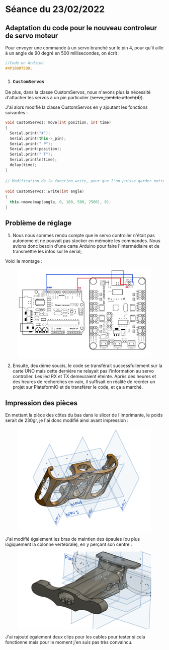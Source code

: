 # Séance du 23/02/2022

## Adaptation du code pour le nouveau controleur de servo moteur

Pour envoyer une commande à un servo branché sur le pin 4, pour qu'il aille à un angle de 90 degré en 500 millisecondes, on écrit :

```c++
//Code en Arduino
#4P1000T500;
```

1. ### `CustomServos`

De plus, dans la classe CustomServos, nous n'avons plus la nécessité d'attacher les servos à un pin particulier (~~servo_lambda.attach(4)~~).

J'ai alors modifié la classe CustomServos en y ajoutant les fonctions suivantes :

```c++
void CustomServos::move(int position, int time)
{
  Serial.print("#");
  Serial.print(this->_pin);
  Serial.print(" P");
  Serial.print(position);
  Serial.print(" T");
  Serial.println(time);
  delay(time);
}

// Modification de la fonction write, pour que l'on puisse garder notre code avec des angles compris entre 0 et 180 degré, par comodité

void CustomServos::write(int angle)
{
  this->move(map(angle, 0, 180, 500, 2500), 0);
}
```

## Problème de réglage

1. Nous nous sommes rendu compte que le servo controller n'était pas autonome et ne pouvait pas stocker en mémoire les commandes. Nous avions donc besoin d'une carte Arduino pour faire l'intermédiaire et de transmettre les infos sur le serial;

Voici le montage :

<figure align="center">
  <img src="montage.png" width="500" title="montage.png"/>
</figure>

2. Ensuite, deuxième soucis, le code se transférait successfullement sur la carte UNO mais cette dernière ne relayait pas l'information au servo controller. Les led RX et TX demeuraient éteinte. Après des heures et des heures de recherches en vain, il suffisait en réalité de recréer un projet sur PlateformIO et de transférer le code, et ça a marché.

## Impression des pièces

En mettant la pièce des côtes du bas dans le slicer de l'imprimante, le poids serait de 230gr, je l'ai donc modifié ainsi avant impression :

<figure align="center">
  <img src="cotelegere.png" width="500" title="cote plus légère.png"/>
</figure>

J'ai modifié également les bras de maintien des épaules (ou plus logiquement la colonne vertebrale), en y perçant son centre :

<figure align="center">
  <img src="trou.png" width="500" title="trou au centre.png"/>
</figure>

J'ai rajouté également deux clips pour les cables pour tester si cela fonctionne mais pour le moment j'en suis pas très convaincu.